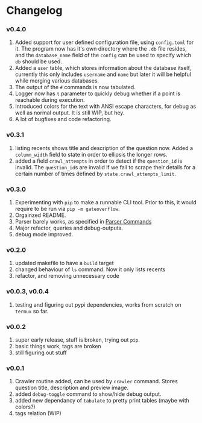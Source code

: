# Changelog

### v0.4.0

1. Added support for user defined configuration file, using `config.toml` for it. The program now has it's own directory where the `.db` file resides, and the `database_name` field of the `config` can be used to specify which `db` should be used.
2. Added a `user` table, which stores information about the database itself, currently this only includes `username` and `name` but later it will be helpful while merging various databases.
3. The output of the `#` commands is now tabulated.
4. Logger now has `t` parameter to quickly debug whether if a point is reachable during execution.
5. Introduced colors for the text with ANSI escape characters, for debug as well as normal output. It is still WIP, but hey.
6. A lot of bugfixes and code refactoring.

### v0.3.1

1. listing recents shows title and description of the question now. Added a `column_width` field to state in order to ellipsis the longer rows.
2. added a field `crawl_attempts` in order to detect if the `question_id` is invalid. The `question_id`s are invalid if we fail to scrape their details for a certain number of times defined by `state.crawl_attempts_limit`.

### v0.3.0

1. Experimenting with `pip` to make a runnable CLI tool. Prior to this, it would require to be run via `pip -m gateoverflow`.
2. Orgainzed README.
3. Parser barely works, as specified in [Parser Commands](./README.md#usage)
4. Major refactor, queries and debug-outputs.
5. debug mode improved.

### v0.2.0

1. updated makefile to have a `build` target
2. changed behaviour of `ls` command. Now it only lists recents
3. refactor, and removing unnecessary code

### v0.0.3, v0.0.4

1. testing and figuring out pypi dependencies, works from scratch on `termux` so far.

### v0.0.2

1. super early release, stuff is broken, trying out `pip`.
2. basic things work, tags are broken
3. still figuring out stuff

### v0.0.1

1. Crawler routine added, can be used by `crawler` command. Stores question title, description and preview image.
2. added `debug-toggle` command to show/hide debug output.
3. added new dependancy of `tabulate` to pretty print tables (maybe with colors?)
4. tags relation (WIP)
